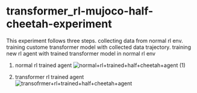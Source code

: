 # transformer_rl-mujoco-half-cheetah-experiment
This experiment follows three steps. collecting data from normal rl env. training custome transformer model with collected data trajectory. training new rl agent with trained transformer model in normal rl env

1) normal rl trained agent
![normal+rl+trained+half+cheetah+agent (1)](https://github.com/user-attachments/assets/ae9b8d88-bc68-4b8d-bd18-e18d51aca74d)

2) transformer rl trained agent
![transofrmer+rl+trained+half+cheetah+agent](https://github.com/user-attachments/assets/9e6832ea-58c6-407e-862e-1553d2cdbedb)
